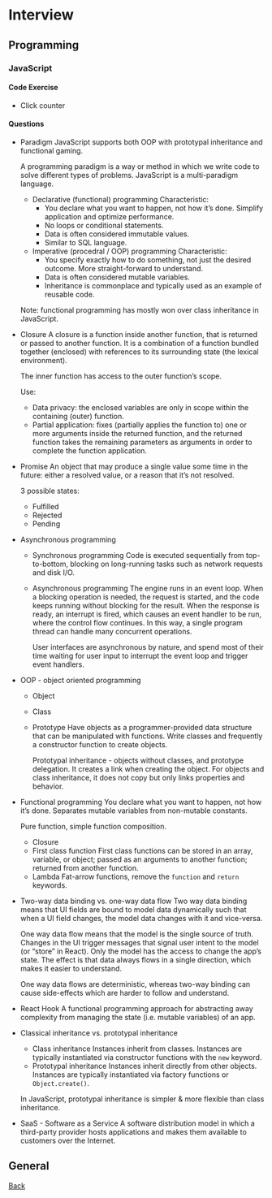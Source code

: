 # Interview

## Programming
### JavaScript
#### Code Exercise
- Click counter
#### Questions
- Paradigm
  JavaScript supports both OOP with prototypal inheritance and functional gaming.

  A programming paradigm is a way or method in which we write code to solve different types of problems. JavaScript is a multi-paradigm language.

  - Declarative (functional) programming
    Characteristic:
    - You declare what you want to happen, not how it’s done. Simplify application and optimize performance.
    - No loops or conditional statements.
    - Data is often considered immutable values.
    - Similar to SQL language.
  - Imperative (procedral / OOP) programming
    Characteristic:
    - You specify exactly how to do something, not just the desired outcome. More straight-forward to understand.
    - Data is often considered mutable variables.
    - Inheritance is commonplace and typically used as an example of reusable code.

  Note: functional programming has mostly won over class inheritance in JavaScript.

- Closure
  A closure is a function inside another function, that is returned or passed to another function. It is a  combination of a function bundled together (enclosed) with references to its surrounding state (the lexical environment).

  The inner function has access to the outer function’s scope.

  Use:
    - Data privacy: the enclosed variables are only in scope within the containing (outer) function.
    - Partial application: fixes (partially applies the function to) one or more arguments inside the returned function, and the returned function takes the remaining parameters as arguments in order to complete the function application.

- Promise
  An object that may produce a single value some time in the future: either a resolved value, or a reason that it’s not resolved.

  3 possible states:
    - Fulfilled
    - Rejected
    - Pending

- Asynchronous programming
  - Synchronous programming
    Code is executed sequentially from top-to-bottom, blocking on long-running tasks such as network requests and disk I/O.

  - Asynchronous programming
    The engine runs in an event loop. When a blocking operation is needed, the request is started, and the code keeps running without blocking for the result. When the response is ready, an interrupt is fired, which causes an event handler to be run, where the control flow continues. In this way, a single program thread can handle many concurrent operations.

    User interfaces are asynchronous by nature, and spend most of their time waiting for user input to interrupt the event loop and trigger event handlers.

- OOP - object oriented programming
  - Object
  - Class
  - Prototype
    Have objects as a programmer-provided data structure that can be manipulated with functions. Write classes and frequently a constructor function to create objects.

    Prototypal inheritance - objects without classes, and prototype delegation. It creates a link when creating the object. For objects and class inheritance, it does not copy but only links properties and behavior.

- Functional programming
  You declare what you want to happen, not how it’s done. Separates mutable variables from non-mutable constants.

  Pure function, simple function composition.

  - Closure
  - First class function
    First class functions can be stored in an array, variable, or object; passed as an arguments to another function; returned from another function.
  - Lambda
    Fat-arrow functions, remove the `function` and `return` keywords.

- Two-way data binding vs. one-way data flow
  Two way data binding means that UI fields are bound to model data dynamically such that when a UI field changes, the model data changes with it and vice-versa.

  One way data flow means that the model is the single source of truth. Changes in the UI trigger messages that signal user intent to the model (or “store” in React). Only the model has the access to change the app’s state. The effect is that data always flows in a single direction, which makes it easier to understand.

  One way data flows are deterministic, whereas two-way binding can cause side-effects which are harder to follow and understand.

- React Hook
  A functional programming approach for abstracting away complexity from managing the state (i.e. mutable variables) of an app.

- Classical inheritance vs. prototypal inheritance
  - Class inheritance
    Instances inherit from classes. Instances are typically instantiated via constructor functions with the `new` keyword.
  - Prototypal inheritance
    Instances inherit directly from other objects. Instances are typically instantiated via factory functions or `Object.create()`.

  In JavaScript, prototypal inheritance is simpler & more flexible than class inheritance.

- SaaS - Software as a Service
  A software distribution model in which a third-party provider hosts applications and makes them available to customers over the Internet.

## General

[Back](../README.md)
